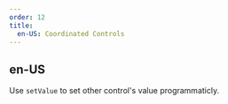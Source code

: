 ```yaml
---
order: 12
title:
  en-US: Coordinated Controls
---
```

## en-US

Use `setValue` to set other control's value programmaticly.

